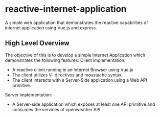 # reactive-internet-application
A simple web application that demonstrates the reactive capabilities of internet application using Vue.js and express.

## High Level Overview
The objective of this is to develop a simple Internet Application which
demonstrates the following features:
Client implementation:
<ul>
<li>A reactive client running in an Internet Browser using Vue.js</li>
<li>The client utilizes V- directives and moustache syntax</li>
<li>The client interacts with a Server-Side application using a Web API primitive.</li>
</ul>
Server implementation:
<ul>
<li>A Server-side application which exposes at least one API primitive and consumes the services of openweather API</li>
</ul>
